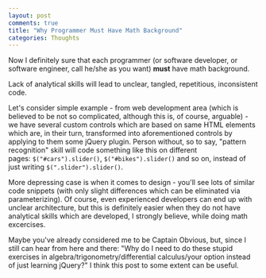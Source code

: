 ```yaml
---
layout: post
comments: true
title: "Why Programmer Must Have Math Background"
categories: Thoughts
---
```


Now I definitely sure that each programmer (or software developer, or software engineer, call he/she as you want) **must** have math background.

Lack of analytical skills will lead to unclear, tangled, repetitious, inconsistent code. 

Let's consider simple example - from web development area (which is believed to be not so complicated, although this is, of course, arguable) - we have several custom controls which are based on same HTML elements which are, in their turn, transformed into aforementioned controls by applying to them some jQuery plugin. Person without, so to say, "pattern recognition" skill will code something like this on different pages: `$("#cars").slider()`, `$("#bikes").slider()` and so on, instead of just writing `$(".slider").slider()`. 

More depressing case is when it comes to design - you'll see lots of similar code snippets (with only slight differences which can be eliminated via parameterizing). Of course, even experienced developers can end up with unclear architecture, but this is definitely easier when they do not have analytical skills which are developed, I strongly believe, while doing math excercises.

Maybe you've already considered me to be Captain Obvious, but, since I still can hear from here and there: "Why do I need to do these stupid exercises in algebra/trigonometry/differential calculus/your option instead of just learning jQuery?" I think this post to some extent can be useful.
